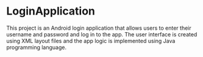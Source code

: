 # LoginApplication
This project is an Android login application that allows users to enter their username and password and log in to the app. The user interface is created using XML layout files and the app logic is implemented using Java programming language.
